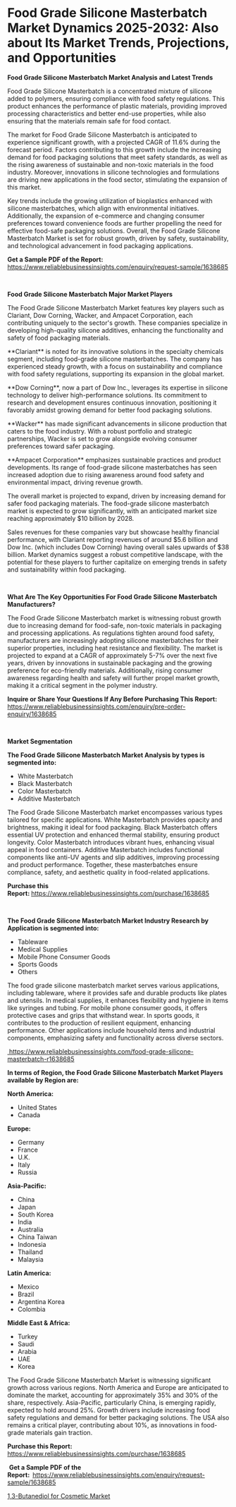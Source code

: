 <p><h1>Food Grade Silicone Masterbatch Market Dynamics 2025-2032: Also about Its Market Trends, Projections, and Opportunities</h1></p><p><strong>Food Grade Silicone Masterbatch Market Analysis and Latest Trends</strong></p>
<p><p>Food Grade Silicone Masterbatch is a concentrated mixture of silicone added to polymers, ensuring compliance with food safety regulations. This product enhances the performance of plastic materials, providing improved processing characteristics and better end-use properties, while also ensuring that the materials remain safe for food contact.</p><p>The market for Food Grade Silicone Masterbatch is anticipated to experience significant growth, with a projected CAGR of 11.6% during the forecast period. Factors contributing to this growth include the increasing demand for food packaging solutions that meet safety standards, as well as the rising awareness of sustainable and non-toxic materials in the food industry. Moreover, innovations in silicone technologies and formulations are driving new applications in the food sector, stimulating the expansion of this market.</p><p>Key trends include the growing utilization of bioplastics enhanced with silicone masterbatches, which align with environmental initiatives. Additionally, the expansion of e-commerce and changing consumer preferences toward convenience foods are further propelling the need for effective food-safe packaging solutions. Overall, the Food Grade Silicone Masterbatch Market is set for robust growth, driven by safety, sustainability, and technological advancement in food packaging applications.</p></p>
<p><strong>Get a Sample PDF of the Report:&nbsp;</strong> <a href="https://www.reliablebusinessinsights.com/enquiry/request-sample/1638685?utm_campaign=3043&utm_medium=2&utm_source=Github&utm_content=ia&utm_term=23032025&utm_id=food-grade-silicone-masterbatch">https://www.reliablebusinessinsights.com/enquiry/request-sample/1638685</a></p>
<p>&nbsp;</p>
<p><strong>Food Grade Silicone Masterbatch Major Market Players</strong></p>
<p><p>The Food Grade Silicone Masterbatch Market features key players such as Clariant, Dow Corning, Wacker, and Ampacet Corporation, each contributing uniquely to the sector's growth. These companies specialize in developing high-quality silicone additives, enhancing the functionality and safety of food packaging materials.</p><p>**Clariant** is noted for its innovative solutions in the specialty chemicals segment, including food-grade silicone masterbatches. The company has experienced steady growth, with a focus on sustainability and compliance with food safety regulations, supporting its expansion in the global market.</p><p>**Dow Corning**, now a part of Dow Inc., leverages its expertise in silicone technology to deliver high-performance solutions. Its commitment to research and development ensures continuous innovation, positioning it favorably amidst growing demand for better food packaging solutions.</p><p>**Wacker** has made significant advancements in silicone production that caters to the food industry. With a robust portfolio and strategic partnerships, Wacker is set to grow alongside evolving consumer preferences toward safer packaging.</p><p>**Ampacet Corporation** emphasizes sustainable practices and product developments. Its range of food-grade silicone masterbatches has seen increased adoption due to rising awareness around food safety and environmental impact, driving revenue growth.</p><p>The overall market is projected to expand, driven by increasing demand for safer food packaging materials. The food-grade silicone masterbatch market is expected to grow significantly, with an anticipated market size reaching approximately $10 billion by 2028.</p><p>Sales revenues for these companies vary but showcase healthy financial performance, with Clariant reporting revenues of around $5.6 billion and Dow Inc. (which includes Dow Corning) having overall sales upwards of $38 billion. Market dynamics suggest a robust competitive landscape, with the potential for these players to further capitalize on emerging trends in safety and sustainability within food packaging.</p></p>
<p>&nbsp;</p>
<p><strong>What Are The Key Opportunities For Food Grade Silicone Masterbatch Manufacturers?</strong></p>
<p><p>The Food Grade Silicone Masterbatch market is witnessing robust growth due to increasing demand for food-safe, non-toxic materials in packaging and processing applications. As regulations tighten around food safety, manufacturers are increasingly adopting silicone masterbatches for their superior properties, including heat resistance and flexibility. The market is projected to expand at a CAGR of approximately 5-7% over the next five years, driven by innovations in sustainable packaging and the growing preference for eco-friendly materials. Additionally, rising consumer awareness regarding health and safety will further propel market growth, making it a critical segment in the polymer industry.</p></p>
<p><strong>Inquire or Share Your Questions If Any Before Purchasing This Report:</strong> <a href="https://www.reliablebusinessinsights.com/enquiry/pre-order-enquiry/1638685?utm_campaign=3043&utm_medium=2&utm_source=Github&utm_content=ia&utm_term=23032025&utm_id=food-grade-silicone-masterbatch">https://www.reliablebusinessinsights.com/enquiry/pre-order-enquiry/1638685</a></p>
<p>&nbsp;</p>
<p><strong>Market Segmentation</strong></p>
<p><strong>The Food Grade Silicone Masterbatch Market Analysis by types is segmented into:</strong></p>
<p><ul><li>White Masterbatch</li><li>Black Masterbatch</li><li>Color Masterbatch</li><li>Additive Masterbatch</li></ul></p>
<p><p>The Food Grade Silicone Masterbatch market encompasses various types tailored for specific applications. White Masterbatch provides opacity and brightness, making it ideal for food packaging. Black Masterbatch offers essential UV protection and enhanced thermal stability, ensuring product longevity. Color Masterbatch introduces vibrant hues, enhancing visual appeal in food containers. Additive Masterbatch includes functional components like anti-UV agents and slip additives, improving processing and product performance. Together, these masterbatches ensure compliance, safety, and aesthetic quality in food-related applications.</p></p>
<p><strong>Purchase this Report:&nbsp;</strong><a href="https://www.reliablebusinessinsights.com/purchase/1638685?utm_campaign=3043&utm_medium=2&utm_source=Github&utm_content=ia&utm_term=23032025&utm_id=food-grade-silicone-masterbatch">https://www.reliablebusinessinsights.com/purchase/1638685</a></p>
<p>&nbsp;</p>
<p><strong>The Food Grade Silicone Masterbatch Market Industry Research by Application is segmented into:</strong></p>
<p><ul><li>Tableware</li><li>Medical Supplies</li><li>Mobile Phone Consumer Goods</li><li>Sports Goods</li><li>Others</li></ul></p>
<p><p>The food grade silicone masterbatch market serves various applications, including tableware, where it provides safe and durable products like plates and utensils. In medical supplies, it enhances flexibility and hygiene in items like syringes and tubing. For mobile phone consumer goods, it offers protective cases and grips that withstand wear. In sports goods, it contributes to the production of resilient equipment, enhancing performance. Other applications include household items and industrial components, emphasizing safety and functionality across diverse sectors.</p></p>
<p><a href="https://www.reliablebusinessinsights.com/food-grade-silicone-masterbatch-r1638685?utm_campaign=3043&utm_medium=2&utm_source=Github&utm_content=ia&utm_term=23032025&utm_id=food-grade-silicone-masterbatch">&nbsp;https://www.reliablebusinessinsights.com/food-grade-silicone-masterbatch-r1638685</a></p>
<p><strong>In terms of Region, the Food Grade Silicone Masterbatch Market Players available by Region are:</strong></p>
<p>
    <p> <strong> North America: </strong>
        <ul>
            <li>United States</li>
            <li>Canada</li>
        </ul>
        </p> 
    <p> <strong> Europe: </strong>
        <ul>
            <li>Germany</li>
            <li>France</li>
            <li>U.K.</li>
            <li>Italy</li>
            <li>Russia</li>
        </ul>
        </p> 
    <p> <strong> Asia-Pacific: </strong>
        <ul>
            <li>China</li>
            <li>Japan</li>
            <li>South Korea</li>
            <li>India</li>
            <li>Australia</li>
            <li>China Taiwan</li>
            <li>Indonesia</li>
            <li>Thailand</li>
            <li>Malaysia</li>
        </ul>
        </p> 
    <p> <strong> Latin America: </strong>
        <ul>
            <li>Mexico</li>
            <li>Brazil</li>
            <li>Argentina Korea</li>
            <li>Colombia</li>
        </ul>
        </p> 
    <p> <strong> Middle East & Africa: </strong>
        <ul>
            <li>Turkey</li>
            <li>Saudi</li>
            <li>Arabia</li>
            <li>UAE</li>
            <li>Korea</li>
        </ul>
    </p>
    </p>
<p><p>The Food Grade Silicone Masterbatch Market is witnessing significant growth across various regions. North America and Europe are anticipated to dominate the market, accounting for approximately 35% and 30% of the share, respectively. Asia-Pacific, particularly China, is emerging rapidly, expected to hold around 25%. Growth drivers include increasing food safety regulations and demand for better packaging solutions. The USA also remains a critical player, contributing about 10%, as innovations in food-grade materials gain traction.</p></p>
<p><strong>Purchase this Report: </strong><a href="https://www.reliablebusinessinsights.com/purchase/1638685?utm_campaign=3043&utm_medium=2&utm_source=Github&utm_content=ia&utm_term=23032025&utm_id=food-grade-silicone-masterbatch">https://www.reliablebusinessinsights.com/purchase/1638685</a></p>
<p>&nbsp;<strong>Get a Sample PDF of the Report:&nbsp;&nbsp;</strong><a href="https://www.reliablebusinessinsights.com/enquiry/request-sample/1638685?utm_campaign=3043&utm_medium=2&utm_source=Github&utm_content=ia&utm_term=23032025&utm_id=food-grade-silicone-masterbatch">https://www.reliablebusinessinsights.com/enquiry/request-sample/1638685</a></p>
<p><strong></strong></p>
<p><p><a href="https://github.com/zitanebeibit9/Market-Research-Report-List-1/blob/main/13-butanediol-for-cosmetic-market.md?utm_campaign=3043&utm_medium=2&utm_source=Github&utm_content=ia&utm_term=23032025&utm_id=food-grade-silicone-masterbatch">1,3-Butanediol for Cosmetic Market</a></p></p>